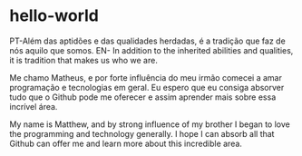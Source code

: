 # hello-world
PT-Além das aptidões e das qualidades herdadas, é a tradição que faz de nós aquilo que somos. EN-  In addition to the inherited abilities and qualities, it is tradition that makes us who we are.

Me chamo Matheus, e por forte influência do meu irmão comecei a amar programação e tecnologias em geral. Eu espero que eu consiga absorver tudo que o Github pode me oferecer e assim aprender mais sobre essa incrível área.

My name is Matthew, and by strong influence of my brother I began to love the programming and technology generally. I hope I can absorb all that Github can offer me and learn more about this incredible area.
